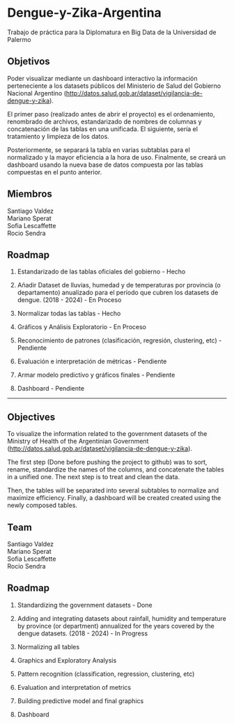 # Dengue-y-Zika-Argentina
Trabajo de práctica para la Diplomatura en Big Data de la Universidad de Palermo

## Objetivos

Poder visualizar mediante un dashboard interactivo la información perteneciente a los datasets públicos del Ministerio de Salud del Gobierno Nacional Argentino (http://datos.salud.gob.ar/dataset/vigilancia-de-dengue-y-zika).

El primer paso (realizado antes de abrir el proyecto) es el ordenamiento, renombrado de archivos, estandarizado de nombres de columnas y concatenación de las tablas en una unificada. El siguiente, sería el tratamiento y limpieza de los datos. 

Posteriormente, se separará la tabla en varias subtablas para el normalizado y la mayor eficiencia a la hora de uso. Finalmente, se creará un dashboard usando la nueva base de datos compuesta por las tablas compuestas en el punto anterior.


## Miembros

Santiago Valdez  
Mariano Sperat  
Sofia Lescaffette  
Rocio Sendra  


## Roadmap

1) Estandarizado de las tablas oficiales del gobierno - Hecho

2) Añadir Dataset de lluvias, humedad y de temperaturas por provincia (o departamento) anualizado para el período que cubren los datasets de dengue. (2018 - 2024) - En Proceso

3) Normalizar todas las tablas - Hecho

4) Gráficos y Análisis Exploratorio - En Proceso

5) Reconocimiento de patrones (clasificación, regresión, clustering, etc) - Pendiente

6) Evaluación e interpretación de métricas - Pendiente

7) Armar modelo predictivo y gráficos finales - Pendiente

8) Dashboard - Pendiente

------------------------------------------------------------------------------------

## Objectives

To visualize the information related to the government datasets of the Ministry of Health of the Argentinian Government (http://datos.salud.gob.ar/dataset/vigilancia-de-dengue-y-zika).

The first step (Done before pushing the project to github) was to sort, rename, standardize the names of the columns, and concatenate the tables in a unified one. The next step is to treat and clean the data.

Then, the tables will be separated into several subtables to normalize and maximize efficiency. Finally, a dashboard will be created created using the newly composed tables.


## Team

Santiago Valdez  
Mariano Sperat  
Sofia Lescaffette  
Rocio Sendra  


## Roadmap

1) Standardizing the government datasets - Done

2) Adding and integrating datasets about rainfall, humidity and temperature by province (or department) annualized for the years covered by the dengue datasets. (2018 - 2024) - In Progress

3) Normalizing all tables

4) Graphics and Exploratory Analysis

5) Pattern recognition (classification, regression, clustering, etc)

6) Evaluation and interpretation of metrics

7) Building predictive model and final graphics

8) Dashboard

